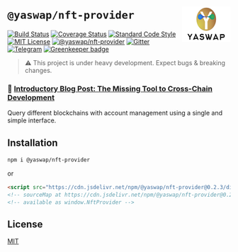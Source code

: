 # `@yaswap/nft-provider` <img align="right" src="https://raw.githubusercontent.com/yaswap/chainabstractionlayer/master/yaswap-logo.png" height="80px" />

[![Build Status](https://travis-ci.com/liquality/chainabstractionlayer.svg?branch=master)](https://travis-ci.com/liquality/chainabstractionlayer)
[![Coverage Status](https://coveralls.io/repos/github/liquality/chainabstractionlayer/badge.svg?branch=master)](https://coveralls.io/github/liquality/chainabstractionlayer?branch=master)
[![Standard Code Style](https://img.shields.io/badge/codestyle-standard-brightgreen.svg)](https://github.com/standard/standard)
[![MIT License](https://img.shields.io/badge/license-MIT-brightgreen.svg)](../../LICENSE.md)
[![@yaswap/nft-provider](https://img.shields.io/npm/dt/@yaswap/nft-provider.svg)](https://npmjs.com/package/@yaswap/nft-provider)
[![Gitter](https://img.shields.io/gitter/room/liquality/Lobby.svg)](https://gitter.im/liquality/Lobby?source=orgpage)
[![Telegram](https://img.shields.io/badge/chat-on%20telegram-blue.svg)](https://t.me/Liquality) [![Greenkeeper badge](https://badges.greenkeeper.io/liquality/chainabstractionlayer.svg)](https://greenkeeper.io/)

> :warning: This project is under heavy development. Expect bugs & breaking changes.

### :pencil: [Introductory Blog Post: The Missing Tool to Cross-Chain Development](https://medium.com/liquality/the-missing-tool-to-cross-chain-development-2ebfe898efa1)

Query different blockchains with account management using a single and simple interface.

## Installation

```bash
npm i @yaswap/nft-provider
```

or

```html
<script src="https://cdn.jsdelivr.net/npm/@yaswap/nft-provider@0.2.3/dist/nft-provider.min.js"></script>
<!-- sourceMap at https://cdn.jsdelivr.net/npm/@yaswap/nft-provider@0.2.3/dist/nft-provider.min.js.map -->
<!-- available as window.NftProvider -->
```

## License

[MIT](../../LICENSE.md)
